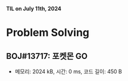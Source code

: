 **TIL on July 11th, 2024**

# Problem Solving
## BOJ#13717: 포켓몬 GO
* 메모리: 2024 kB, 시간: 0 ms, 코드 길이: 450 B
